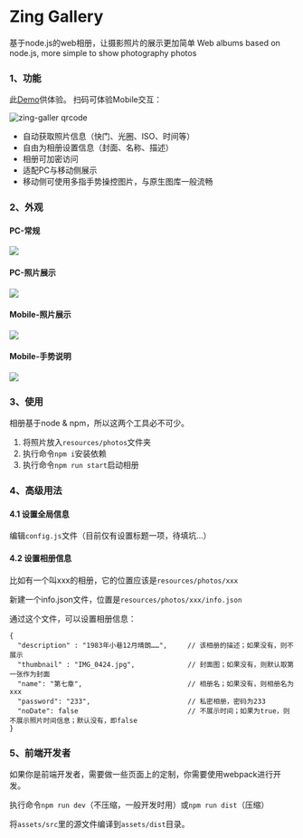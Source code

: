 Zing Gallery
============

基于node.js的web相册，让摄影照片的展示更加简单
Web albums based on node.js, more simple to show photography photos

### 1、功能

此[Demo](http://litten.me/gallery/)供体验。
扫码可体验Mobile交互：

![zing-galler qrcode](https://cloud.githubusercontent.com/assets/2024949/19653457/3ad5df14-9a47-11e6-8f2f-b9ae3241c6b6.png)

* 自动获取照片信息（快门、光圈、ISO、时间等）
* 自由为相册设置信息（封面、名称、描述）
* 相册可加密访问
* 适配PC与移动侧展示
* 移动侧可使用多指手势操控图片，与原生图库一般流畅

### 2、外观

#### PC-常规

![](https://cloud.githubusercontent.com/assets/2024949/19653136/ea05893c-9a45-11e6-9e6c-6ef8879e1df1.png)

#### PC-照片展示

![](https://cloud.githubusercontent.com/assets/2024949/19653268/7ac9106a-9a46-11e6-845d-0f78e8d7e0b2.png)

#### Mobile-照片展示

![](https://cloud.githubusercontent.com/assets/2024949/19653432/18bbe77a-9a47-11e6-830b-e3929e6e9f17.png)

#### Mobile-手势说明

![](https://cloud.githubusercontent.com/assets/2024949/19653657/eb6aba66-9a47-11e6-92de-565d07b38c77.png)

### 3、使用

相册基于node & npm，所以这两个工具必不可少。

1. 将照片放入``resources/photos``文件夹
2. 执行命令``npm i``安装依赖
3. 执行命令``npm run start``启动相册

### 4、高级用法

#### 4.1 设置全局信息

编辑``config.js``文件（目前仅有设置标题一项，待填坑…）

#### 4.2 设置相册信息

比如有一个叫xxx的相册，它的位置应该是``resources/photos/xxx``

新建一个info.json文件，位置是``resources/photos/xxx/info.json``

通过这个文件，可以设置相册信息：

```
{
  "description" : "1983年小巷12月晴朗……",     // 该相册的描述；如果没有，则不展示
  "thumbnail" : "IMG_0424.jpg",             // 封面图；如果没有，则默认取第一张作为封面
  "name": "第七章",                          // 相册名；如果没有，则相册名为xxx
  "password": "233",						// 私密相册，密码为233
  "noDate": false                           // 不展示时间；如果为true，则不展示照片时间信息；默认没有，即false
}
```


### 5、前端开发者

如果你是前端开发者，需要做一些页面上的定制，你需要使用webpack进行开发。

执行命令``npm run dev``（不压缩，一般开发时用）或``npm run dist``（压缩）

将``assets/src``里的源文件编译到``assets/dist``目录。
